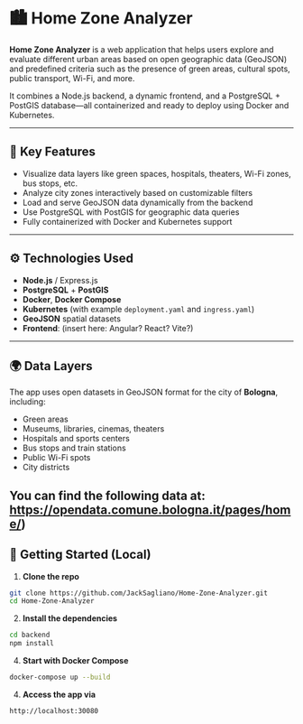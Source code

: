# 🏙️ Home Zone Analyzer

**Home Zone Analyzer** is a web application that helps users explore and evaluate different urban areas based on open geographic data (GeoJSON) and predefined criteria such as the presence of green areas, cultural spots, public transport, Wi-Fi, and more.

It combines a Node.js backend, a dynamic frontend, and a PostgreSQL + PostGIS database—all containerized and ready to deploy using Docker and Kubernetes.

---

## 📌 Key Features

- Visualize data layers like green spaces, hospitals, theaters, Wi-Fi zones, bus stops, etc.
- Analyze city zones interactively based on customizable filters
- Load and serve GeoJSON data dynamically from the backend
- Use PostgreSQL with PostGIS for geographic data queries
- Fully containerized with Docker and Kubernetes support

---

## ⚙️ Technologies Used

- **Node.js** / Express.js
- **PostgreSQL** + **PostGIS**
- **Docker**, **Docker Compose**
- **Kubernetes** (with example `deployment.yaml` and `ingress.yaml`)
- **GeoJSON** spatial datasets
- **Frontend**: (insert here: Angular? React? Vite?)

---

## 🌍 Data Layers

The app uses open datasets in GeoJSON format for the city of **Bologna**, including:

- Green areas 
- Museums, libraries, cinemas, theaters
- Hospitals and sports centers
- Bus stops and train stations
- Public Wi-Fi spots
- City districts

You can find the following data at: https://opendata.comune.bologna.it/pages/home/)
---

## 🚀 Getting Started (Local)

1. **Clone the repo**  
```bash
git clone https://github.com/JackSagliano/Home-Zone-Analyzer.git
cd Home-Zone-Analyzer
```
2. **Install the dependencies**
```bash
cd backend
npm install
```
4. **Start with Docker Compose**
```bash
docker-compose up --build
```

4. **Access the app via**
```bash
http://localhost:30080
```
